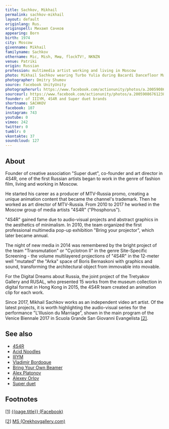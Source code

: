 ```yaml
---
title: Sachkov, Mikhail
permalink: sachkov-mikhail
layout: default
originlang: Rus.
originspell: Михаил Сачков
appearing: Born
birth: 1974
city: Moscow
givenname: Mikhail
familyname: Sachkov
othername: Mic, Mish, Миш, flockTV!, NKNZN
venue: Patriki
origin: Russian
profession: multimedia artist working and living in Moscow
photo: Mikhail Sachkov wearing Turbo Yulia during Bacardi Dancefloor Main Event: Disclosure party in Moscow in 2017
photographer: Dmitry Shumov
source: Facebook UnityUnity
photographerurl: https://www.facebook.com/actionunity/photos/a.2005908676123891/2005910156123743/?type=3&theater
sourceurl: https://www.facebook.com/actionunity/photos/a.2005908676123891/2005910156123743/?type=3&theater
founder: of IIIYM, 4S4R and Super duet brands
shortname: SACHKOV
facebook: 107
instagram: 743
youtube: 0
vimeo: 242
twitter: 0
tumblr: 0
vkontakte: 37
soundcloud: 127
---
```

## About

Founder of creative association "Super duet", co-founder and art director in 4S4R, one of the first Russian artists began to work in the genre of fashion film, living and working in Moscow.

He started his career as a producer of MTV-Russia promo, creating a unique animation content that became the channel's trademark. Then he worked as art director of MTV-Russia. From 2010 to 2017 he worked in the Moscow group of media artists "4S4R" ("Phosphorus").

"4S4R" gained fame due to audio-visual projects and abstract graphics in the aesthetics of minimalism. In 2010, the team organized the first professional multimedia pop-up exhibition "Bring your projector", which later became annual.

The night of new media in 2014 was remembered by the bright project of the team "Transmutation" or "Cyclotron II" in the genre Site-Specific Screening - the volume multilayered projections of "4S4R" in the 12-meter well "mutated" the "Arka" space of Boris Bernaskoni with graphics and sound, transforming the architectural object from immovable into movable.

For the Digital Dreams about Russia, the joint project of the Tretyakov Gallery and RUSAL, who presented 15 works from the museum collection in digital format in Hong Kong in 2015, the 4S4R team created an animation clip for each work.

Since 2017, Mikhail Sachkov works as an independent video art artist. Of the latest projects, it is worth highlighting the audio-visual series for the performance "L'Illusion du Marriage", shown in the main program of the Venice Biennale 2017 in Scuola Grande San Giovanni Evangelista <span id="a2">[\[2\]](#f2)</span>.

## See also

+ [4S4R](index)
+ [Acid Noodles](index)
+ [IIIYM](index)
+ [Vladimir Bordoque](bordoque-vladimir)
+ [Bring Your Own Beamer](index)
+ [Alex Platonov](index)
+ [Alexey Orlov](index)
+ [Super duet](super-duet)

## Footnotes

[[1]](#a1) <span id="f1"></span> [{{page.title}} (Facebook)](index)

[[2]](#a2) <span id="f2"></span> [MS (Orekhovgallery.com)](http://orekhovgallery.com/artist/4/)
